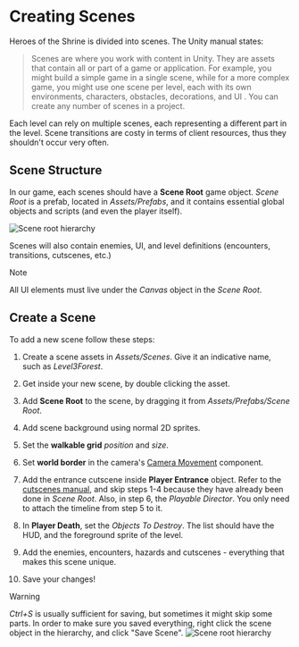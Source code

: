 # Creating Scenes

Heroes of the Shrine is divided into scenes. The Unity manual states:

> Scenes are where you work with content in Unity. They are assets that contain all or part of a game or application. For example, you might build a simple game in a single scene, while for a more complex game, you might use one scene per level, each with its own environments, characters, obstacles, decorations, and UI
. You can create any number of scenes in a project.

Each level can rely on multiple scenes, each representing a different part in the level. Scene transitions are costy in terms of client resources, thus they shouldn't occur very often.

## Scene Structure

In our game, each scenes should have a **Scene Root** game object. *Scene Root* is a prefab, located in *Assets/Prefabs*, and it contains essential global objects and scripts (and even the player itself).

![Scene root hierarchy](../resources/SceneRootHierarchy.png)

Scenes will also contain enemies, UI, and level definitions (encounters, transitions, cutscenes, etc.)

> [!NOTE]
> All UI elements must live under the *Canvas* object in the *Scene Root*.

## Create a Scene

To add a new scene follow these steps:

1. Create a scene assets in *Assets/Scenes*. Give it an indicative name, such as *Level3Forest*.

2. Get inside your new scene, by double clicking the asset.

3. Add **Scene Root** to the scene, by dragging it from *Assets/Prefabs/Scene Root*.

4. Add scene background using normal 2D sprites.

5. Set the **walkable grid** *position* and *size*.

6. Set **world border** in the camera's [Camera Movement](../api/Global.CameraMovement.html) component.

7. Add the entrance cutscene inside **Player Entrance** object. Refer to the [cutscenes manual](../manual/create-cutscenes.md), and skip steps 1-4 because they have already been done in *Scene Root*. Also, in step 6, the *Playable Director*. You only need to attach the timeline from step 5 to it.

8. In **Player Death**, set the *Objects To Destroy*. The list should have the HUD, and the foreground sprite of the level.

9. Add the enemies, encounters, hazards and cutscenes - everything that makes this scene unique.

10. Save your changes!

> [!WARNING]
> *Ctrl+S* is usually sufficient for saving, but sometimes it might skip some parts. In order to make sure you saved everything, right click the scene object in the hierarchy, and click "Save Scene".
> ![Scene root hierarchy](../resources/SaveScene.png)
